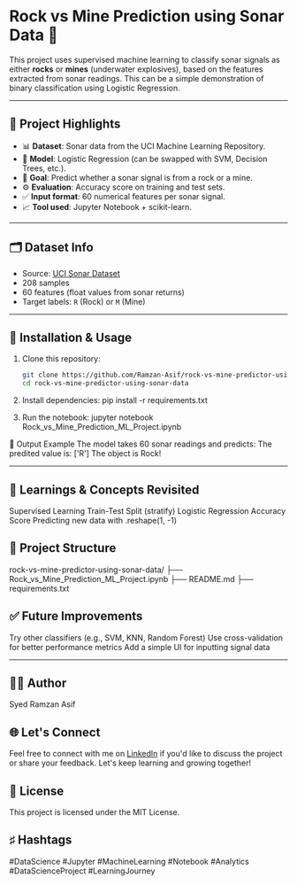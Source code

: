 # Rock vs Mine Prediction using Sonar Data 🎯

This project uses supervised machine learning to classify sonar signals as either **rocks** or **mines** (underwater explosives), based on the features extracted from sonar readings. This can be a simple demonstration of binary classification using Logistic Regression.

---

## 📌 Project Highlights

- 📊 **Dataset**: Sonar data from the UCI Machine Learning Repository.
- 🤖 **Model**: Logistic Regression (can be swapped with SVM, Decision Trees, etc.).
- 🧠 **Goal**: Predict whether a sonar signal is from a rock or a mine.
- ⚙️ **Evaluation**: Accuracy score on training and test sets.
- ✅ **Input format**: 60 numerical features per sonar signal.
- 📈 **Tool used**: Jupyter Notebook + scikit-learn.

---

## 🗂 Dataset Info

- Source: [UCI Sonar Dataset](https://archive.ics.uci.edu/ml/datasets/connectionist+bench+(sonar,+mines+vs.+rocks))
- 208 samples
- 60 features (float values from sonar returns)
- Target labels: `R` (Rock) or `M` (Mine)

---

## 🔧 Installation & Usage

1. Clone this repository:
   ```bash
   git clone https://github.com/Ramzan-Asif/rock-vs-mine-predictor-using-sonar-data.git
   cd rock-vs-mine-predictor-using-sonar-data

2. Install dependencies:
    pip install -r requirements.txt

3. Run the notebook:
    jupyter notebook Rock_vs_Mine_Prediction_ML_Project.ipynb

🚀 Output Example
    The model takes 60 sonar readings and predicts:
    The predited value is:  ['R']
    The object is Rock!

---

## 🧠 Learnings & Concepts Revisited
  Supervised Learning
  Train-Test Split (stratify)
  Logistic Regression
  Accuracy Score
  Predicting new data with .reshape(1, -1)

## 📁 Project Structure
  rock-vs-mine-predictor-using-sonar-data/
  ├── Rock_vs_Mine_Prediction_ML_Project.ipynb
  ├── README.md
  ├── requirements.txt

## ✅ Future Improvements
  Try other classifiers (e.g., SVM, KNN, Random Forest)
  Use cross-validation for better performance metrics
  Add a simple UI for inputting signal data

---

## 🧑‍💻 Author
   Syed Ramzan Asif

## 🌐 Let's Connect
   Feel free to connect with me on [LinkedIn](linkedin.com/in/Ramzan-Asif/) if you'd like to discuss the project or share your feedback. Let's keep learning and growing together!

## 📜 License
  This project is licensed under the MIT License.

## ♯ Hashtags
#DataScience #Jupyter #MachineLearning #Notebook #Analytics #DataScienceProject #LearningJourney

